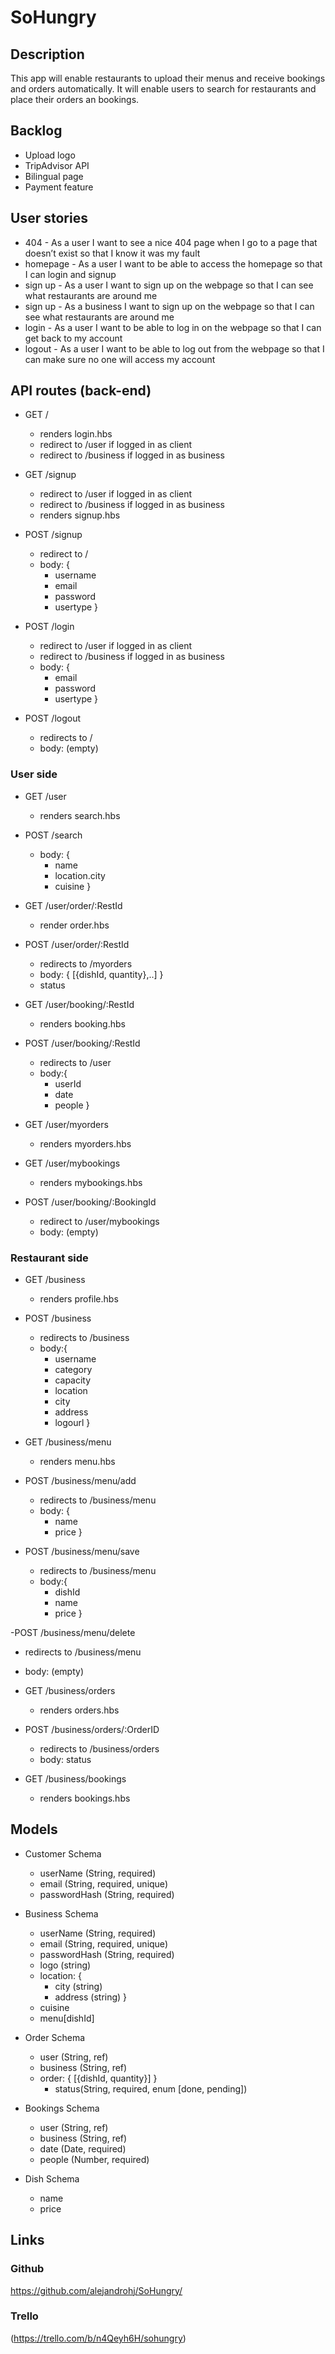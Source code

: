 # SoHungry
## Description
This app will enable restaurants to upload their menus and receive bookings and orders automatically. It will enable users to search for restaurants and place their orders an bookings.

## Backlog

- Upload logo
- TripAdvisor API
- Bilingual page
- Payment feature

## User stories
- 404 - As a user I want to see a nice 404 page when I go to a page that doesn’t exist so that I know it was my fault
- homepage - As a user I want to be able to access the homepage so that I can login and signup
- sign up - As a user I want to sign up on the webpage so that I can see what restaurants are around me
- sign up - As a business I want to sign up on the webpage so that I can see what restaurants are around me
- login - As a user I want to be able to log in on the webpage so that I can get back to my account
- logout - As a user I want to be able to log out from the webpage so that I can make sure no one will access my account

## API routes (back-end)

- GET /
  - renders login.hbs
  - redirect to /user if logged in as client
  - redirect to /business if logged in as business

- GET /signup
  - redirect to /user if logged in as client
  - redirect to /business if logged in as business
  - renders signup.hbs

- POST /signup
  - redirect to /
  - body: {
    - username
    - email
    - password
    - usertype
  }
   
- POST /login
  - redirect to /user if logged in as client
  - redirect to /business if logged in as business
  - body: {
    - email
    - password
    - usertype
  }
  
- POST /logout
  - redirects to /
  - body: (empty)

### User side

- GET /user
  - renders search.hbs

- POST /search
  - body: {
    - name
    - location.city
    - cuisine
  }
   

- GET /user/order/:RestId
  - render order.hbs

- POST /user/order/:RestId
  - redirects to /myorders
  - body: {
    [{dishId, quantity},..]
  }
   - status

- GET /user/booking/:RestId
  - renders booking.hbs

- POST /user/booking/:RestId
  - redirects to /user
  - body:{
    - userId
    - date
    - people
  }

- GET /user/myorders
  - renders myorders.hbs

- GET /user/mybookings
  - renders mybookings.hbs

- POST /user/booking/:BookingId
  - redirect to /user/mybookings
  - body: (empty)

### Restaurant side

- GET /business
  - renders profile.hbs

- POST /business
  - redirects to /business
  - body:{
    - username
    - category
    - capacity
    - location
    - city
    - address
    - logourl
  }
   
- GET /business/menu
  - renders menu.hbs

- POST /business/menu/add
  - redirects to /business/menu
  - body: {
    - name
    - price
  }

- POST /business/menu/save
  - redirects to /business/menu
  - body:{
    - dishId
    - name
    - price
  }

-POST /business/menu/delete
  - redirects to /business/menu
  - body: (empty)

- GET /business/orders
  - renders orders.hbs

- POST /business/orders/:OrderID
  - redirects to /business/orders
  - body: status

- GET /business/bookings
  - renders bookings.hbs

## Models
  - Customer Schema
    - userName (String, required)
    - email (String, required, unique)
    - passwordHash (String, required)
  
  - Business Schema
    - userName (String, required)
    - email (String, required, unique)
    - passwordHash (String, required)
    - logo (string)
    - location: {
      - city (string)
      - address (string)
    }
    - cuisine
    - menu[dishId]

  - Order Schema
    - user (String, ref)
    - business (String, ref)
    - order: {
      [{dishId, quantity}]
    }
       - status(String, required, enum [done, pending])

  - Bookings Schema
    - user (String, ref)
    - business (String, ref)
    - date (Date, required)
    - people (Number, required)

  - Dish Schema
    - name
    - price
    

## Links

### Github
https://github.com/alejandrohj/SoHungry/
### Trello
(https://trello.com/b/n4Qeyh6H/sohungry)


